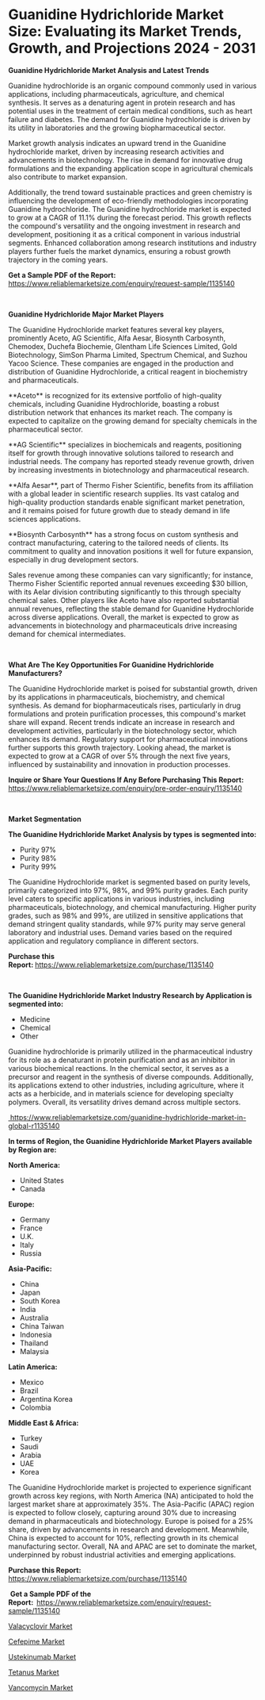 <p><h1>Guanidine Hydrichloride Market Size: Evaluating its Market Trends, Growth, and Projections 2024 - 2031</h1></p><p><strong>Guanidine Hydrichloride Market Analysis and Latest Trends</strong></p>
<p><p>Guanidine hydrochloride is an organic compound commonly used in various applications, including pharmaceuticals, agriculture, and chemical synthesis. It serves as a denaturing agent in protein research and has potential uses in the treatment of certain medical conditions, such as heart failure and diabetes. The demand for Guanidine hydrochloride is driven by its utility in laboratories and the growing biopharmaceutical sector.</p><p>Market growth analysis indicates an upward trend in the Guanidine hydrochloride market, driven by increasing research activities and advancements in biotechnology. The rise in demand for innovative drug formulations and the expanding application scope in agricultural chemicals also contribute to market expansion. </p><p>Additionally, the trend toward sustainable practices and green chemistry is influencing the development of eco-friendly methodologies incorporating Guanidine hydrochloride. The Guanidine hydrochloride market is expected to grow at a CAGR of 11.1% during the forecast period. This growth reflects the compound's versatility and the ongoing investment in research and development, positioning it as a critical component in various industrial segments. Enhanced collaboration among research institutions and industry players further fuels the market dynamics, ensuring a robust growth trajectory in the coming years.</p></p>
<p><strong>Get a Sample PDF of the Report:&nbsp;</strong> <a href="https://www.reliablemarketsize.com/enquiry/request-sample/1135140?utm_campaign=1949&utm_medium=2&utm_source=Github&utm_content=ia&utm_term=20122024&utm_id=guanidine-hydrichloride">https://www.reliablemarketsize.com/enquiry/request-sample/1135140</a></p>
<p>&nbsp;</p>
<p><strong>Guanidine Hydrichloride Major Market Players</strong></p>
<p><p>The Guanidine Hydrochloride market features several key players, prominently Aceto, AG Scientific, Alfa Aesar, Biosynth Carbosynth, Chemodex, Duchefa Biochemie, Glentham Life Sciences Limited, Gold Biotechnology, SimSon Pharma Limited, Spectrum Chemical, and Suzhou Yacoo Science. These companies are engaged in the production and distribution of Guanidine Hydrochloride, a critical reagent in biochemistry and pharmaceuticals.</p><p>**Aceto** is recognized for its extensive portfolio of high-quality chemicals, including Guanidine Hydrochloride, boasting a robust distribution network that enhances its market reach. The company is expected to capitalize on the growing demand for specialty chemicals in the pharmaceutical sector.</p><p>**AG Scientific** specializes in biochemicals and reagents, positioning itself for growth through innovative solutions tailored to research and industrial needs. The company has reported steady revenue growth, driven by increasing investments in biotechnology and pharmaceutical research.</p><p>**Alfa Aesar**, part of Thermo Fisher Scientific, benefits from its affiliation with a global leader in scientific research supplies. Its vast catalog and high-quality production standards enable significant market penetration, and it remains poised for future growth due to steady demand in life sciences applications.</p><p>**Biosynth Carbosynth** has a strong focus on custom synthesis and contract manufacturing, catering to the tailored needs of clients. Its commitment to quality and innovation positions it well for future expansion, especially in drug development sectors.</p><p>Sales revenue among these companies can vary significantly; for instance, Thermo Fisher Scientific reported annual revenues exceeding $30 billion, with its Aelar division contributing significantly to this through specialty chemical sales. Other players like Aceto have also reported substantial annual revenues, reflecting the stable demand for Guanidine Hydrochloride across diverse applications. Overall, the market is expected to grow as advancements in biotechnology and pharmaceuticals drive increasing demand for chemical intermediates.</p></p>
<p>&nbsp;</p>
<p><strong>What Are The Key Opportunities For Guanidine Hydrichloride Manufacturers?</strong></p>
<p><p>The Guanidine Hydrochloride market is poised for substantial growth, driven by its applications in pharmaceuticals, biochemistry, and chemical synthesis. As demand for biopharmaceuticals rises, particularly in drug formulations and protein purification processes, this compound's market share will expand. Recent trends indicate an increase in research and development activities, particularly in the biotechnology sector, which enhances its demand. Regulatory support for pharmaceutical innovations further supports this growth trajectory. Looking ahead, the market is expected to grow at a CAGR of over 5% through the next five years, influenced by sustainability and innovation in production processes.</p></p>
<p><strong>Inquire or Share Your Questions If Any Before Purchasing This Report:</strong> <a href="https://www.reliablemarketsize.com/enquiry/pre-order-enquiry/1135140?utm_campaign=1949&utm_medium=2&utm_source=Github&utm_content=ia&utm_term=20122024&utm_id=guanidine-hydrichloride">https://www.reliablemarketsize.com/enquiry/pre-order-enquiry/1135140</a></p>
<p>&nbsp;</p>
<p><strong>Market Segmentation</strong></p>
<p><strong>The Guanidine Hydrichloride Market Analysis by types is segmented into:</strong></p>
<p><ul><li>Purity 97%</li><li>Purity 98%</li><li>Purity 99%</li></ul></p>
<p><p>The Guanidine Hydrochloride market is segmented based on purity levels, primarily categorized into 97%, 98%, and 99% purity grades. Each purity level caters to specific applications in various industries, including pharmaceuticals, biotechnology, and chemical manufacturing. Higher purity grades, such as 98% and 99%, are utilized in sensitive applications that demand stringent quality standards, while 97% purity may serve general laboratory and industrial uses. Demand varies based on the required application and regulatory compliance in different sectors.</p></p>
<p><strong>Purchase this Report:&nbsp;</strong><a href="https://www.reliablemarketsize.com/purchase/1135140?utm_campaign=1949&utm_medium=2&utm_source=Github&utm_content=ia&utm_term=20122024&utm_id=guanidine-hydrichloride">https://www.reliablemarketsize.com/purchase/1135140</a></p>
<p>&nbsp;</p>
<p><strong>The Guanidine Hydrichloride Market Industry Research by Application is segmented into:</strong></p>
<p><ul><li>Medicine</li><li>Chemical</li><li>Other</li></ul></p>
<p><p>Guanidine hydrochloride is primarily utilized in the pharmaceutical industry for its role as a denaturant in protein purification and as an inhibitor in various biochemical reactions. In the chemical sector, it serves as a precursor and reagent in the synthesis of diverse compounds. Additionally, its applications extend to other industries, including agriculture, where it acts as a herbicide, and in materials science for developing specialty polymers. Overall, its versatility drives demand across multiple sectors.</p></p>
<p><a href="https://www.reliablemarketsize.com/guanidine-hydrichloride-market-in-global-r1135140?utm_campaign=1949&utm_medium=2&utm_source=Github&utm_content=ia&utm_term=20122024&utm_id=guanidine-hydrichloride">&nbsp;https://www.reliablemarketsize.com/guanidine-hydrichloride-market-in-global-r1135140</a></p>
<p><strong>In terms of Region, the Guanidine Hydrichloride Market Players available by Region are:</strong></p>
<p>
    <p> <strong> North America: </strong>
        <ul>
            <li>United States</li>
            <li>Canada</li>
        </ul>
        </p> 
    <p> <strong> Europe: </strong>
        <ul>
            <li>Germany</li>
            <li>France</li>
            <li>U.K.</li>
            <li>Italy</li>
            <li>Russia</li>
        </ul>
        </p> 
    <p> <strong> Asia-Pacific: </strong>
        <ul>
            <li>China</li>
            <li>Japan</li>
            <li>South Korea</li>
            <li>India</li>
            <li>Australia</li>
            <li>China Taiwan</li>
            <li>Indonesia</li>
            <li>Thailand</li>
            <li>Malaysia</li>
        </ul>
        </p> 
    <p> <strong> Latin America: </strong>
        <ul>
            <li>Mexico</li>
            <li>Brazil</li>
            <li>Argentina Korea</li>
            <li>Colombia</li>
        </ul>
        </p> 
    <p> <strong> Middle East & Africa: </strong>
        <ul>
            <li>Turkey</li>
            <li>Saudi</li>
            <li>Arabia</li>
            <li>UAE</li>
            <li>Korea</li>
        </ul>
    </p>
    </p>
<p><p>The Guanidine Hydrochloride market is projected to experience significant growth across key regions, with North America (NA) anticipated to hold the largest market share at approximately 35%. The Asia-Pacific (APAC) region is expected to follow closely, capturing around 30% due to increasing demand in pharmaceuticals and biotechnology. Europe is poised for a 25% share, driven by advancements in research and development. Meanwhile, China is expected to account for 10%, reflecting growth in its chemical manufacturing sector. Overall, NA and APAC are set to dominate the market, underpinned by robust industrial activities and emerging applications.</p></p>
<p><strong>Purchase this Report: </strong><a href="https://www.reliablemarketsize.com/purchase/1135140?utm_campaign=1949&utm_medium=2&utm_source=Github&utm_content=ia&utm_term=20122024&utm_id=guanidine-hydrichloride">https://www.reliablemarketsize.com/purchase/1135140</a></p>
<p>&nbsp;<strong>Get a Sample PDF of the Report:&nbsp;&nbsp;</strong><a href="https://www.reliablemarketsize.com/enquiry/request-sample/1135140?utm_campaign=1949&utm_medium=2&utm_source=Github&utm_content=ia&utm_term=20122024&utm_id=guanidine-hydrichloride">https://www.reliablemarketsize.com/enquiry/request-sample/1135140</a></p>
<p><strong></strong></p>
<p><p><a href="https://www.linkedin.com/pulse/valacyclovir-market-analysis-report-2024-2031-sales-revenue-dim6f?utm_campaign=1949&utm_medium=2&utm_source=Github&utm_content=ia&utm_term=20122024&utm_id=guanidine-hydrichloride">Valacyclovir Market</a></p><p><a href="https://www.linkedin.com/pulse/cefepime-market-velocity-134-cagr-trajectory-2024-2031-valuereach-0frlf?utm_campaign=1949&utm_medium=2&utm_source=Github&utm_content=ia&utm_term=20122024&utm_id=guanidine-hydrichloride">Cefepime Market</a></p><p><a href="https://www.linkedin.com/pulse/ustekinumab-market-analysis-present-size-growth-forecast-je6be?utm_campaign=1949&utm_medium=2&utm_source=Github&utm_content=ia&utm_term=20122024&utm_id=guanidine-hydrichloride">Ustekinumab Market</a></p><p><a href="https://www.linkedin.com/pulse/comprehensive-tetanus-market-report-regional-analysis-growth-78zof?utm_campaign=1949&utm_medium=2&utm_source=Github&utm_content=ia&utm_term=20122024&utm_id=guanidine-hydrichloride">Tetanus Market</a></p><p><a href="https://www.linkedin.com/pulse/market-growth-revenue-projections-vancomycin-industry-132-bb45f?utm_campaign=1949&utm_medium=2&utm_source=Github&utm_content=ia&utm_term=20122024&utm_id=guanidine-hydrichloride">Vancomycin Market</a></p></p>
